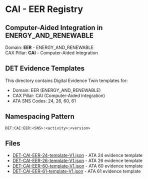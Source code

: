 # CAI - EER Registry

## Computer-Aided Integration in ENERGY_AND_RENEWABLE

Domain: **EER** - ENERGY_AND_RENEWABLE  
CAX Pillar: **CAI** - Computer-Aided Integration

## DET Evidence Templates

This directory contains Digital Evidence Twin templates for:
- Domain: EER (ENERGY_AND_RENEWABLE)
- CAX Pillar: CAI (Computer-Aided Integration)
- ATA SNS Codes: 24, 26, 60, 61

## Namespacing Pattern
```
DET:CAI:EER:<SNS>:<activity>:<version>
```

## Files
- [DET-CAI-EER-24-template-V1.json](DET-CAI-EER-24-template-V1.json) - ATA 24 evidence template
- [DET-CAI-EER-26-template-V1.json](DET-CAI-EER-26-template-V1.json) - ATA 26 evidence template
- [DET-CAI-EER-60-template-V1.json](DET-CAI-EER-60-template-V1.json) - ATA 60 evidence template
- [DET-CAI-EER-61-template-V1.json](DET-CAI-EER-61-template-V1.json) - ATA 61 evidence template

